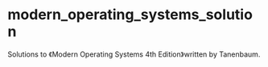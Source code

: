 # modern_operating_systems_solution

Solutions to 《Modern Operating Systems 4th Edition》written by Tanenbaum.

